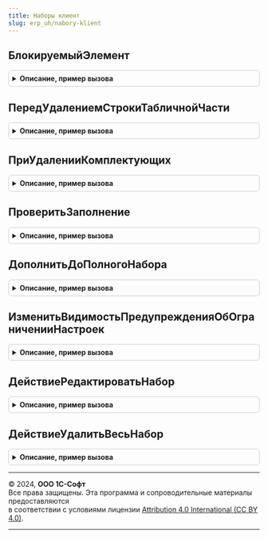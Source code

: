 ```yaml
---
title: Наборы клиент
slug: erp_uh/nabory-klient
---
```



## БлокируемыйЭлемент
<details style="margin: 1em 0; padding: 0.5em; border: 1px solid #ccc; border-radius: 6px;">

<summary style="font-weight: bold; cursor: pointer;">Описание, пример вызова</summary>

```bsl

// Проверяет, является ли поле блокируемым элементом подсистемы наборов
//
// Параметры:
//  Поле - ПолеФормы - Поле формы.
//
// Возвращаемое значение:
//  Булево - результат проверки
Функция БлокируемыйЭлемент(Поле) Экспорт
```

Пример вызова
```bsl
Результат = НаборыКлиент.БлокируемыйЭлемент(Поле) 
```
</details>

## ПередУдалениемСтрокиТабличнойЧасти
<details style="margin: 1em 0; padding: 0.5em; border: 1px solid #ccc; border-radius: 6px;">

<summary style="font-weight: bold; cursor: pointer;">Описание, пример вызова</summary>

```bsl


// Процедура обработчик события ПередУдалением
//
// Параметры:
//  ДанныеФормы - ФормаКлиентскогоПриложения -
//  ИмяТЧ       - Строка - Имя табличной части
//  Отказ       - Булево -
//  Копирование - Булево -
//  ИмяОбработчикаОповещения - Строка -
//
Процедура ПередУдалениемСтрокиТабличнойЧасти(ДанныеФормы, ИмяТЧ, Отказ, Копирование = Ложь, ИмяОбработчикаОповещения = "ПриУдаленииКомплектующих") Экспорт
```

Пример вызова
```bsl
НаборыКлиент.ПередУдалениемСтрокиТабличнойЧасти(ДанныеФормы, ИмяТЧ, Отказ, Копирование, ИмяОбработчикаОповещения);
```
</details>

## ПриУдаленииКомплектующих
<details style="margin: 1em 0; padding: 0.5em; border: 1px solid #ccc; border-radius: 6px;">

<summary style="font-weight: bold; cursor: pointer;">Описание, пример вызова</summary>

```bsl

// Процедура обработчик события ПриУдалении
//
// Параметры:
//  Форма     - Форма -
//  ИмяТЧ     - Строка - Имя табличной части
//  Параметры - Структура - (Наборы, Прочее).
//
Процедура ПриУдаленииКомплектующих(Форма, ИмяТЧ, Параметры) Экспорт
```

Пример вызова
```bsl
НаборыКлиент.ПриУдаленииКомплектующих(Форма, ИмяТЧ, Параметры) 
```
</details>

## ПроверитьЗаполнение
<details style="margin: 1em 0; padding: 0.5em; border: 1px solid #ccc; border-radius: 6px;">

<summary style="font-weight: bold; cursor: pointer;">Описание, пример вызова</summary>

```bsl

// Процедура проверки заполнения в части наборов
//
// Параметры:
//  Форма     - ДанныеФормыСтруктура - должна содержать в том числе:
//    * Товары - ТаблицаЗначений, ТабличнаяЧасть -
//  Отказ     - Булево -
//
Процедура ПроверитьЗаполнение(Форма, Отказ) Экспорт
```

Пример вызова
```bsl
НаборыКлиент.ПроверитьЗаполнение(Форма, Отказ) 
```
</details>

## ДополнитьДоПолногоНабора
<details style="margin: 1em 0; padding: 0.5em; border: 1px solid #ccc; border-radius: 6px;">

<summary style="font-weight: bold; cursor: pointer;">Описание, пример вызова</summary>

```bsl

// Процедура дополняет массив строк табличной части оставшимися строками наборов,
// если указанные наборы в массиве строк представлены не полностью.
//
// Параметры:
//  ТабличнаяЧасть - ТабличнаяЧасть -
//  МассивСтрок - Массив из СтрокаТабличнойЧасти -
//
Процедура ДополнитьДоПолногоНабора(ТабличнаяЧасть, МассивСтрок) Экспорт
```

Пример вызова
```bsl
НаборыКлиент.ДополнитьДоПолногоНабора(ТабличнаяЧасть, МассивСтрок) 
```
</details>

## ИзменитьВидимостьПредупрежденияОбОграниченииНастроек
<details style="margin: 1em 0; padding: 0.5em; border: 1px solid #ccc; border-radius: 6px;">

<summary style="font-weight: bold; cursor: pointer;">Описание, пример вызова</summary>

```bsl

// Процедура управляет видимостью элементов в формах настройки состава набора
// если указанные наборы в массиве строк представлены не полностью.
//
// Параметры:
// 	Форма - ФормаКлиентскогоПриложения -
//
Процедура ИзменитьВидимостьПредупрежденияОбОграниченииНастроек(Форма) Экспорт
```

Пример вызова
```bsl
НаборыКлиент.ИзменитьВидимостьПредупрежденияОбОграниченииНастроек(Форма) 
```
</details>

## ДействиеРедактироватьНабор
<details style="margin: 1em 0; padding: 0.5em; border: 1px solid #ccc; border-radius: 6px;">

<summary style="font-weight: bold; cursor: pointer;">Описание, пример вызова</summary>

```bsl

// Функция проверяет выполнение действия "РедактироватьНабор".
//
// Параметры:
//  Действие - Строка - Требуемое действие.
//
// Возвращаемое значение:
//  Булево - Это действие "Редактировать набор".
//
Функция ДействиеРедактироватьНабор(Действие) Экспорт
```

Пример вызова
```bsl
Результат = НаборыКлиент.ДействиеРедактироватьНабор(Действие) 
```
</details>

## ДействиеУдалитьВесьНабор
<details style="margin: 1em 0; padding: 0.5em; border: 1px solid #ccc; border-radius: 6px;">

<summary style="font-weight: bold; cursor: pointer;">Описание, пример вызова</summary>

```bsl

// Функция проверяет выполнение действия "УдалитьВесьНабор".
//
// Параметры:
//  Действие - Строка - Требуемое действие.
//
// Возвращаемое значение:
//  Булево - Это действие "Удалить весь набор".
//
Функция ДействиеУдалитьВесьНабор(Действие) Экспорт
```

Пример вызова
```bsl
Результат = НаборыКлиент.ДействиеУдалитьВесьНабор(Действие) 
```
</details>

---

© 2024, **ООО 1С-Софт**  
Все права защищены. Эта программа и сопроводительные материалы предоставляются  
в соответствии с условиями лицензии [Attribution 4.0 International (CC BY 4.0)](https://creativecommons.org/licenses/by/4.0/legalcode).

---
